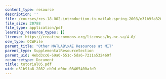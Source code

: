 ```yaml
---
content_type: resource
description: ''
file: /courses/res-18-002-introduction-to-matlab-spring-2008/e31b9fa82082cb9dd0bc08465400afd9_tutorial05.pdf
file_size: 20788
file_type: application/pdf
learning_resource_types: []
license: https://creativecommons.org/licenses/by-nc-sa/4.0/
ocw_type: OCWFile
parent_title: "Other MATLAB\xAE Resources at MIT"
parent_type: SupplementalResourceSection
parent_uid: 4ebd3cc6-69a0-551c-5da6-7211a532469f
resourcetype: Document
title: tutorial05.pdf
uid: e31b9fa8-2082-cb9d-d0bc-08465400afd9
---
```

